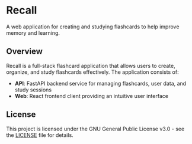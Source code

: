 # Recall

A web application for creating and studying flashcards to help improve memory and learning.

## Overview

Recall is a full-stack flashcard application that allows users to create, organize, and study flashcards effectively. The application consists of:

- **API**: FastAPI backend service for managing flashcards, user data, and study sessions
- **Web**: React frontend client providing an intuitive user interface

## License

This project is licensed under the GNU General Public License v3.0 - see the [LICENSE](LICENSE) file for details.